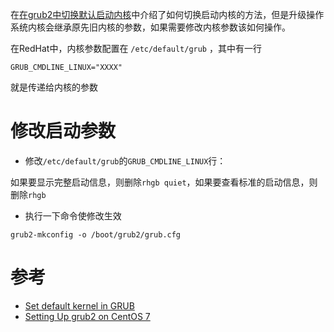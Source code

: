 在[在grub2中切换默认启动内核](os/linux/redhat/system_administration/grub2/switch_default_kernel_in_grub2)中介绍了如何切换启动内核的方法，但是升级操作系统内核会继承原先旧内核的参数，如果需要修改内核参数该如何操作。

在RedHat中，内核参数配置在 `/etc/default/grub` ，其中有一行

```
GRUB_CMDLINE_LINUX="XXXX"
```

就是传递给内核的参数

# 修改启动参数

* 修改`/etc/default/grub`的`GRUB_CMDLINE_LINUX`行：

如果要显示完整启动信息，则删除`rhgb quiet`，如果要查看标准的启动信息，则删除`rhgb`

* 执行一下命令使修改生效

```
grub2-mkconfig -o /boot/grub2/grub.cfg
```

# 参考

* [Set default kernel in GRUB](https://unix.stackexchange.com/questions/198003/set-default-kernel-in-grub)
* [Setting Up grub2 on CentOS 7](https://wiki.centos.org/HowTos/Grub2)